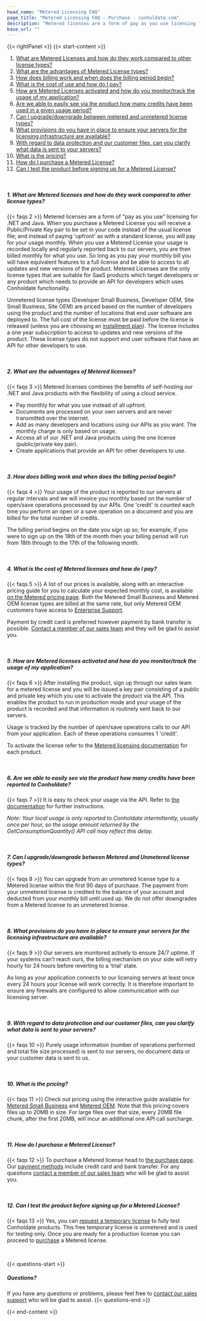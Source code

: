```yaml
---
head_name: "Metered Licensing FAQ"
page_title: "Metered Licensing FAQ - Purchase - conholdate.com"
description: "Metered licenses are a form of pay as you use licensing for .NET and Java. Instead of paying upfront as with a standard license, you will pay for your usage monthly."
base_url: ""
---
```

{{< rightPanel >}}
{{< start-content >}}
1. [What are Metered Licenses and how do they work compared to other license types?](/faqs/licensing/metered#1)
2. [What are the advantages of Metered License types?](/faqs/licensing/metered#2)
3. [How does billing work and when does the billing period begin?](/faqs/licensing/metered#3) 
4. [What is the cost of use and how do I pay?](/faqs/licensing/metered#4)
5. [How are Metered Licenses activated and how do you monitor/track the usage of my application?](/faqs/licensing/metered#5)
6. [Are we able to easily see via the product how many credits have been used in a given usage period?](/faqs/licensing/metered#6)
7. [Can I upgrade/downgrade between metered and unmetered license types?](/faqs/licensing/metered#7)
8. [What provisions do you have in place to ensure your servers for the licensing infrastructure are available?](/faqs/licensing/metered#8)
9. [With regard to data protection and our customer files, can you clarify what data is sent to your servers?](/faqs/licensing/metered#9)
10. [What is the pricing?](/faqs/licensing/metered#10)
11. [How do I purchase a Metered License?](/faqs/licensing/metered#11)
12. [Can I test the product before signing up for a Metered License?](/faqs/licensing/metered#12)  

&nbsp;  
##### **1. What are Metered licenses and how do they work compared to other license types?**
{{< faqs 2 >}} Metered licenses are a form of "pay as you use" licensing for .NET and Java. When you purchase a Metered License you will receive a Public/Private Key pair to be set in your code instead of the usual license file; and instead of paying 'upfront' as with a standard license, you will pay for your usage monthly. When you use a Metered License your usage is recorded locally and regularly reported back to our servers, you are then billed monthly for what you use.  So long as you pay your monthly bill you will have equivalent features to a full license and be able to access to all updates and new versions of the product. Metered Licenses are the only license types that are suitable for SaaS products which target developers or any product which needs to provide an API for developers which uses Conholdate functionality.

Unmetered license types (Developer Small Business, Developer OEM, Site Small Business, Site OEM) are priced based on the number of developers using the product and the number of locations that end user software are deployed to.  The full cost of the license must be paid before the license is released (unless you are choosing an [installment plan](/policies/installment-plans)). The license includes a one year subscription to access to updates and new versions of the product. These license types do not support end user software that have an API for other developers to use.  

&nbsp;  
##### **2. What are the advantages of Metered licenses?**
{{< faqs 3 >}} Metered licenses combines the benefits of self-hosting our .NET and Java products with the flexibility of using a cloud service.

- Pay monthly for what you use instead of all upfront.
- Documents are processed on your own servers and are never transmitted over the internet.
- Add as many developers and locations using our APIs as you want.  The monthly charge is only based on usage.
- Access all of our .NET and Java products using the one license (public/private key pair).
- Create applications that provide an API for other developers to use. 

&nbsp;  
##### **3. How does billing work and when does the billing period begin?**
{{< faqs 4 >}} Your usage of the product is reported to our servers at regular intervals and we will invoice you monthly based on the number of open/save operations processed by our APIs. One 'credit' is counted each time you perform an open or a save operation on a document and you are billed for the total number of credits.

The billing period begins on the date you sign up so, for example, if you were to sign up on the 18th of the month then your billing period will run from 18th through to the 17th of the following month.

&nbsp;  
##### **4. What is the cost of Metered licenses and how do I pay?**
{{< faqs 5 >}} A list of our prices is available, along with an interactive pricing guide for you to calculate your expected monthly cost, is available [on the Metered pricing page](/pricing/total/net/metered-oem). Both the Metered Small Business and Metered OEM license types are billed at the same rate, but only Metered OEM customers have access to [Enterprise Support](https://helpdesk.conholdate.com/kb/faq/3-Enterprise-Support-Key-Benefits-Conditions).

Payment by credit card is preferred however payment by bank transfer is possible. [Contact a member of our sales team](https://about.conholdate.com/contact/) and they will be glad to assist you.  

&nbsp;  
##### **5. How are Metered licenses activated and how do you monitor/track the usage of my application?**
{{< faqs 6 >}} After installing the product, sign up through our sales team for a metered license and you will be issued a key pair consisting of a public and private key which you use to activate the product via the API. This enables the product to run in production mode and your usage of the product is recorded and that information is routinely sent back to our servers. 

Usage is tracked by the number of open/save operations calls to our API from your application.  Each of these operations consumes 1 'credit'.

To activate the license refer to the [Metered licensing documentation](/faqs/licensing/metered/how-to-use) for each product. 

&nbsp;  
##### **6. Are we able to easily see via the product how many credits have been reported to Conholdate?**
{{< faqs 7 >}} It is easy to check your usage via the API. Refer to [the documentation](/faqs/licensing/metered/how-to-use) for further instructions. 

_Note: Your local usage is only reported to Conholdate intermittently, usually once per hour, so the usage amount returned by the GetConsumptionQuantity() API call may reflect this delay._  

&nbsp;  
##### **7. Can I upgrade/downgrade between Metered and Unmetered license types?**
{{< faqs 8 >}} You can upgrade from an unmetered license type to a Metered license within the first 90 days of purchase. The payment from your unmetered license is credited to the balance of your account and deducted from your monthly bill until used up. We do not offer downgrades from a Metered license to an unmetered license.  

&nbsp;  
##### **8. What provisions do you have in place to ensure your servers for the licensing infrastructure are available?**
{{< faqs 9 >}} Our servers are monitored actively to ensure 24/7 uptime.  If your systems can’t reach ours, the billing mechanism on your side will retry hourly for 24 hours before reverting to a ‘trial’ state.
 
As long as your application connects to our licensing servers at least once every 24 hours your license will work correctly.  It is therefore important to ensure any firewalls are configured to allow communication with our licensing server.  

&nbsp;  
##### **9. With regard to data protection and our customer files, can you clarify what data is sent to your servers?**
{{< faqs 10 >}} Purely usage information (number of operations performed and total file size processed) is sent to our servers, no document data or your customer data is sent to us.  

&nbsp;  
##### **10. What is the pricing?**
{{< faqs 11 >}} Check out pricing using the interactive guide available for [Metered Small Business](/pricing/total/net/metered-small-business) and [Metered OEM](/pricing/total/net/metered-oem). Note that this pricing covers files up to 20MB in size. For large files over that size, every 20MB file chunk, after the first 20MB, will incur an additional one API call surcharge.

&nbsp;  
##### **11. How do I purchase a Metered License?**
{{< faqs 12 >}} To purchase a Metered license head to [the purchase page](https://purchase.conholdate.com/buy). Our [payment methods](/policies/payment-methods) include credit card and bank transfer. For any questions [contact a member of our sales team](https://about.conholdate.com/contact/) who will be glad to assist you.  

&nbsp;  
##### **12. Can I test the product before signing up for a Metered License?**
{{< faqs 13 >}} Yes, you can [request a temporary license](/temporary-license) to fully test Conholdate products. This free temporary license is unmetered and is used for testing only. Once you are ready for a production license you can proceed to [purchase](https://purchase.conholdate.com/buy) a Metered license.  

&nbsp;  

{{< questions-start >}}
##### Questions?
If you have any questions or problems, please feel free to [contact our sales support](https://about.conholdate.com/contact/) who will be glad to assist.
{{< questions-end >}}

{{< end-content >}}
